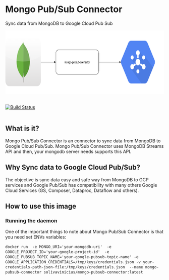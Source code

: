 # Mongo Pub/Sub Connector
Sync data from MongoDB to Google Cloud Pub Sub  
 
<img src="https://raw.githubusercontent.com/marcussoliva/mongo-pubsub-connector/master/logo.png" alt="Mongo PubSub Connector Logo" width="600" height="200"/>
<br/>
<br/>

[![Build Status](https://travis-ci.com/marcussoliva/mongo-pubsub-connector.svg?branch=master)](https://travis-ci.com/marcussoliva/mongo-pubsub-connector) 
<br/> <br/>



## What is it?

Mongo Pub/Sub Connector is an connector to sync data from MongoDB to Google Cloud Pub/Sub. 
Mongo Pub/Sub Connector uses MongoDB Streams API and then, your mongodb server needs supports this API.

## Why Sync data to Google Cloud Pub/Sub?

The objective is sync data easy and safe way from MongoDB to GCP services and Google Pub/Sub has compatibility with many
others Google Cloud Services (GS, Composer, Dataproc, Dataflow and others).



## How to use this image
### Running the daemon
One of the important things to note about Mongo Pub/Sub Connector is that you need set ENVs variables: 
```docker
docker run  -e MONGO_URI='your-mongodb-uri'  -e GOOGLE_PROJECT_ID='your-google-project-id'  -e  GOOGLE_PUBSUB_TOPIC_NAME='your-google-pubsub-topic-name' -e GOOGLE_APPLICATION_CREDENTIALS=/tmp/keys/credentials.json -v your-credentials-path-json-file:/tmp/keys/credentials.json  --name mongo-pubsub-connector solivavinicius/mongo-pubsub-connector:latest
```


